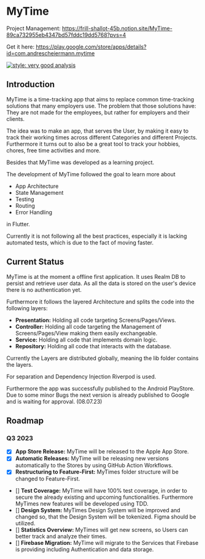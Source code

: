 # MyTime

Project Management: https://frill-shallot-45b.notion.site/MyTime-89ca732955eb4347bd57fddc19dd5768?pvs=4

Get it here: https://play.google.com/store/apps/details?id=com.andrescheiermann.mytime

[![style: very good analysis](https://img.shields.io/badge/style-very_good_analysis-B22C89.svg)](https://pub.dev/packages/very_good_analysis)

## Introduction

MyTime is a time-tracking app that aims to replace common time-tracking solutions that many employers use. The problem that those solutions have: They are not made for the employees, but rather for employers and their clients.

The idea was to make an app, that serves the User, by making it easy to track their working times across different Categories and different Projects. Furthermore it turns out to also be a great tool to track your hobbies, chores, free time activities and more.

Besides that MyTime was developed as a learning project.

The development of MyTime followed the goal to learn more about

- App Architecture
- State Management
- Testing
- Routing
- Error Handling

in Flutter.

Currently it is not following all the best practices, especially it is lacking automated tests, which is due to the fact of moving faster.

## Current Status

MyTime is at the moment a offline first application. It uses Realm DB to persist and retrieve user data. As all the data is stored on the user's device there is no authentication yet.

Furthermore it follows the layered Architecture and splits the code into the following layers:

- **Presentation:** Holding all code targeting Screens/Pages/Views.
- **Controller:** Holding all code targeting the Management of Screens/Pages/View making them easily exchangeable.
- **Service:** Holding all code that implements domain logic.
- **Repository:** Holding all code that interacts with the database.

Currently the Layers are distributed globally, meaning the lib folder contains the layers.

For separation and Dependency Injection Riverpod is used.

Furthermore the app was successfully published to the Android PlayStore. Due to some minor Bugs the next version is already published to Google and is waiting for approval. (08.07.23)

## Roadmap

### Q3 2023

- [x] **App Store Release:** MyTime will be released to the Apple App Store.
- [x] **Automatic Releases:** MyTime will be releasing new versions automatically to the Stores by using GitHub Action Workflows.
- [x] **Restructuring to Feature-First:** MyTimes folder structure will be changed to Feature-First.
- [] **Test Coverage:** MyTime will have 100% test coverage, in order to secure the already existing and upcoming functionalities. Furthermore MyTimes new features will be developed using TDD.
- [] **Design System:** MyTimes Design System will be improved and changed so, that the Design System will be tokenized. Figma should be utilized.
- [] **Statistics Overview:** MyTimes will get new screens, so Users can better track and analyze their times.
- [] **Firebase Migration:** MyTime will migrate to the Services that Firebase is providing including Authentication and data storage.
